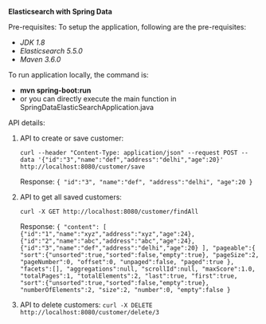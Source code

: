 **Elasticsearch with Spring Data**

Pre-requisites:
To setup the application, following are the pre-requisites:
- _JDK 1.8_
- _Elasticsearch 5.5.0_
- _Maven 3.6.0_

To run application locally, the command is: 
- **mvn spring-boot:run**
- or you can directly execute the main function in SpringDataElasticSearchApplication.java 

API details:
1. API to create or save customer:
    
    `curl --header "Content-Type: application/json" --request POST --data '{"id":"3","name":"def","address":"delhi","age":20}' http://localhost:8080/customer/save`
    
    Response:
    `{
      "id":"3",
      "name":"def",
      "address":"delhi",
      "age":20
    }`
    
    
2. API to get all saved customers: 
    
    `curl -X GET http://localhost:8080/customer/findAll `
   
   Response:
    `{ "content": [ 
        {"id":"1","name":"xyz","address":"xyz","age":24},
        {"id":"2","name":"abc","address":"abc","age":24},
        {"id":"3","name":"def","address":"delhi","age":20}
      ],
      "pageable":{
         "sort":{"unsorted":true,"sorted":false,"empty":true},
         "pageSize":2,
         "pageNumber":0,
         "offset":0,
         "unpaged":false,
         "paged":true
       },
       "facets":[],
       "aggregations":null,
       "scrollId":null,
       "maxScore":1.0,
       "totalPages":1,
       "totalElements":2,
       "last":true,
       "first":true,
       "sort":{"unsorted":true,"sorted":false,"empty":true},
       "numberOfElements":2,
       "size":2,
       "number":0,
       "empty":false
     }`
     
3. API to delete customers:
          `curl -X DELETE http://localhost:8080/customer/delete/3`
